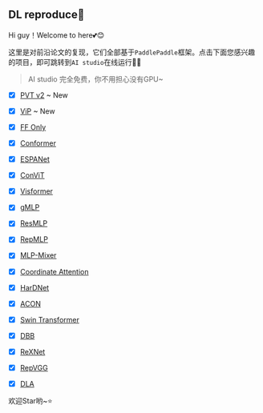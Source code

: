 ## DL reproduce:seedling:

Hi guy！Welcome to here:two_hearts::blush:

这里是对前沿论文的复现，它们全部基于`PaddlePaddle`框架。点击下面您感兴趣的项目，即可跳转到`AI studio`在线运行:ok_woman:

> AI studio 完全免费，你不用担心没有GPU~
> 
- [x] [PVT v2](https://aistudio.baidu.com/aistudio/projectdetail/2136902) ~ New
- [x] [ViP](https://aistudio.baidu.com/aistudio/projectdetail/2120065)    ~ New

- [x] [FF Only](https://aistudio.baidu.com/aistudio/projectdetail/2104496)
- [x] [Conformer](https://aistudio.baidu.com/aistudio/projectdetail/2096050)
- [x] [ESPANet](https://aistudio.baidu.com/aistudio/projectdetail/2080546)
- [x] [ConViT](https://aistudio.baidu.com/aistudio/projectdetail/2023435)
- [x] [Visformer](https://aistudio.baidu.com/aistudio/projectdetail/2025397)
- [x] [gMLP](https://aistudio.baidu.com/aistudio/projectdetail/2009567)
- [x] [ResMLP](https://aistudio.baidu.com/aistudio/projectdetail/2009543)
- [x] [RepMLP](https://aistudio.baidu.com/aistudio/projectdetail/2005218)
- [x] [MLP-Mixer](https://aistudio.baidu.com/aistudio/projectdetail/2009536)
- [x] [Coordinate Attention](https://aistudio.baidu.com/aistudio/projectdetail/1884947)
- [x] [HarDNet](https://aistudio.baidu.com/aistudio/projectdetail/1747057)
- [x] [ACON](https://aistudio.baidu.com/aistudio/projectdetail/1871546)
- [x] [Swin Transformer](https://aistudio.baidu.com/aistudio/projectdetail/1796427)
- [x] [DBB](https://aistudio.baidu.com/aistudio/projectdetail/1720151)
- [x] [ReXNet](https://aistudio.baidu.com/aistudio/projectdetail/1689266)
- [x] [RepVGG](https://aistudio.baidu.com/aistudio/projectdetail/1664955)
- [x] [DLA](https://aistudio.baidu.com/aistudio/projectdetail/1767960)

欢迎Star哟~:star:

